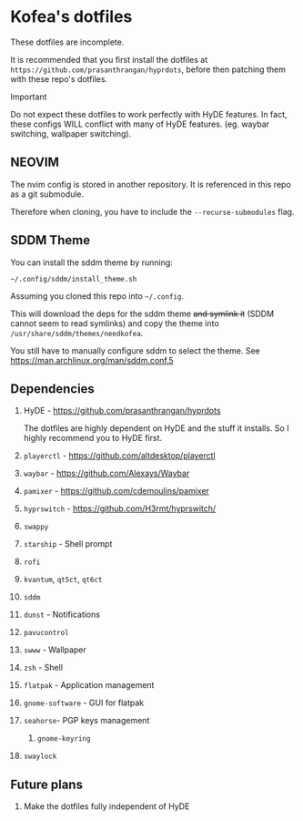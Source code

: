 # Kofea's dotfiles


These dotfiles are incomplete.

It is recommended that you first install the dotfiles at `https://github.com/prasanthrangan/hyprdots`, before then patching them with these repo's dotfiles.

> [!IMPORTANT]
> Do not expect these dotfiles to work perfectly with HyDE features.
> In fact, these configs WILL conflict with many of HyDE features. (eg. waybar switching, wallpaper switching).

## NEOVIM
The nvim config is stored in another repository. It is referenced in this repo as a git submodule.

Therefore when cloning, you have to include the `--recurse-submodules` flag.

## SDDM Theme
You can install the sddm theme by running:
```
~/.config/sddm/install_theme.sh
```
Assuming you cloned this repo into `~/.config`.

This will download the deps for the sddm theme 
~~and symlink it~~ (SDDM cannot seem to read symlinks) and copy the theme into `/usr/share/sddm/themes/needkofea`.



You still have to manually configure sddm to select the theme. See https://man.archlinux.org/man/sddm.conf.5


## Dependencies
1. HyDE - https://github.com/prasanthrangan/hyprdots

   The dotfiles are highly dependent on HyDE and the stuff it installs. So I highly recommend you to HyDE first.

2. `playerctl` - https://github.com/altdesktop/playerctl
3. `waybar` - https://github.com/Alexays/Waybar
4. `pamixer` - https://github.com/cdemoulins/pamixer
5. `hyprswitch` - https://github.com/H3rmt/hyprswitch/
6. `swappy`
7. `starship` - Shell prompt
8. `rofi`
9. `kvantum`, `qt5ct`, `qt6ct`
10. `sddm`
11. `dunst` - Notifications
12. `pavucontrol`
13. `swww` - Wallpaper
14. `zsh` - Shell
15. `flatpak` - Application management
   1. `gnome-software` - GUI for flatpak
16. `seahorse`- PGP keys management
    1. `gnome-keyring`
17. `swaylock`

## Future plans
1. Make the dotfiles fully independent of HyDE

